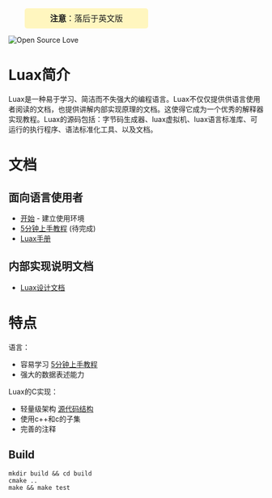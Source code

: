 <div class="out-div" style="font-size: 16px;line-height: 40px;display: inline-block;height: 40px;padding-left: 50px;padding-right: 50px;text-align: center;border-radius: 5px;margin-left: 32px;vertical-align: top;background-color: #fff6bf;">
    <span><b>注意</b>：落后于<a href="../../README.md" style="text-decoration: none">英文版</a></span>
</div>

![Open Source Love](https://badges.frapsoft.com/os/mit/mit.svg?v=102)


# Luax简介

 Luax是一种易于学习、简洁而不失强大的编程语言。Luax不仅仅提供供语言使用者阅读的文档，也提供讲解内部实现原理的文档。这使得它成为一个优秀的解释器实现教程。Luax的源码包括：字节码生成器、luax虚拟机、luax语言标准库、可运行的执行程序、语法标准化工具、以及文档。

# 文档

## 面向语言使用者

 + [开始](./get-started.md) - 建立使用环境
 + [5分钟上手教程](./5-minites-tour.md) (待完成)
 + [Luax手册](./luax_reference_manual.md)

## 内部实现说明文档

 + [Luax设计文档](./luax_design_document.md)


# 特点

语言：
 + 容易学习 [5分钟上手教程](./5-minites-tour.md)
 + 强大的数据表述能力

Luax的C实现：
 + 轻量级架构 [源代码结构](./source_code_structure.md)
 + 使用c++和c的子集
 + 完善的注释


## Build

```shell
mkdir build && cd build
cmake ..
make && make test
```
